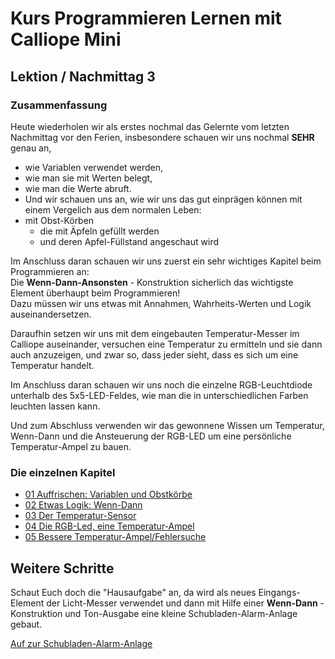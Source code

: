 # Kurs Programmieren Lernen mit Calliope Mini
   
   
   
## Lektion / Nachmittag  3

### Zusammenfassung 

Heute wiederholen wir als erstes nochmal das Gelernte vom letzten Nachmittag vor den Ferien, insbesondere schauen wir uns nochmal __SEHR__ genau an, 

* wie Variablen verwendet werden, 
* wie man sie mit Werten belegt, 
* wie man die Werte abruft. 
* Und wir schauen uns an, wie wir uns das gut einprägen können mit einem Vergelich aus dem normalen Leben:
* mit Obst-Körben 
    * die mit Äpfeln gefüllt werden 
    * und deren Apfel-Füllstand angeschaut wird

Im Anschluss daran schauen wir uns zuerst ein sehr wichtiges Kapitel beim Programmieren an:  
Die __Wenn-Dann-Ansonsten__ - Konstruktion sicherlich das wichtigste Element überhaupt beim Programmieren!  
Dazu müssen wir uns etwas mit Annahmen, Wahrheits-Werten und Logik auseinandersetzen.

Daraufhin setzen wir uns mit dem eingebauten Temperatur-Messer im Calliope auseinander, versuchen eine Temperatur zu ermitteln und sie dann auch anzuzeigen, und zwar so, dass jeder sieht, dass es sich um eine Temperatur handelt.

Im Anschluss daran schauen wir uns noch die einzelne RGB-Leuchtdiode unterhalb des 5x5-LED-Feldes, wie man die in unterschiedlichen Farben leuchten lassen kann.  

Und zum Abschluss verwenden wir das gewonnene Wissen um Temperatur, Wenn-Dann und die Ansteuerung der RGB-LED um eine persönliche Temperatur-Ampel zu bauen.

### Die einzelnen Kapitel

* [01 Auffrischen: Variablen und Obstkörbe](04_01_Auffrischen/README.md)
* [02 Etwas Logik: Wenn-Dann ](04_02_Wenn-Dann/README.md)
* [03 Der Temperatur-Sensor](04_03_TemperaturSensor/README.md)
* [04 Die RGB-Led, eine Temperatur-Ampel](04_04_TemperaturAmpel/README.md)
* [05 Bessere Temperatur-Ampel/Fehlersuche](04_05_TemperaturAmpelBesser/README.md)



## Weitere Schritte  


Schaut Euch doch die "Hausaufgabe" an, da wird als neues Eingangs-Element der Licht-Messer verwendet und dann mit Hilfe einer __Wenn-Dann__ - Konstruktion und Ton-Ausgabe eine kleine Schubladen-Alarm-Anlage gebaut.  

[Auf zur Schubladen-Alarm-Anlage](../05_Tag3_Nachlese/README.md)


